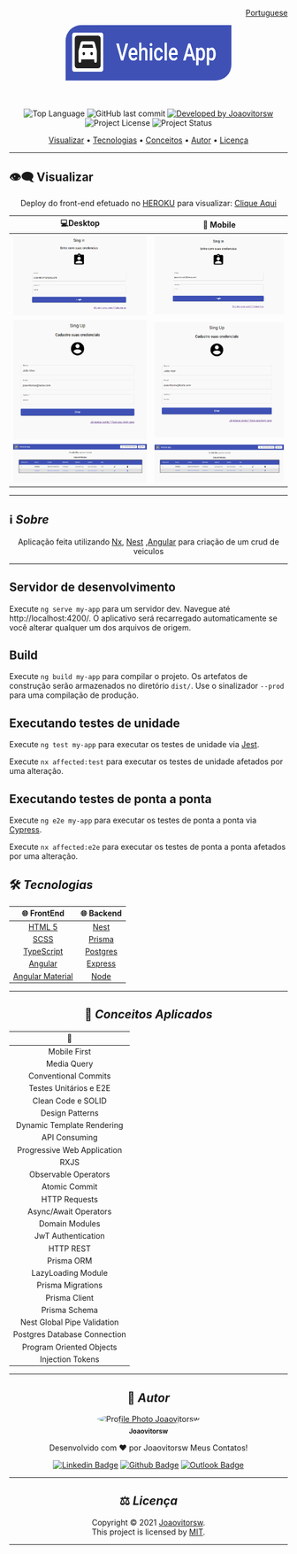 <div align="right">
  
  [Portuguese](README.md)
  
</div>

<div align="center">

<img alt="infro-crud-logo" src=".github/assets/logo.bmp" width="300px" height="100px" style="border-radius:28px 0" />

</div>

<br>
<br>

<p align="center"> 
  <img alt="Top Language" src="https://img.shields.io/github/languages/top/Joaovitorsw/crud-info?color=3498db&style=for-the-badge">
  <img alt="GitHub last commit" src="https://img.shields.io/github/last-commit/Joaovitorsw/crud-info?color=3498db&style=for-the-badge&label=Ultimo%20Commit">   
  <a href="https://github.com/Joaovitorsw">
    <img alt="Developed by Joaovitorsw" src="https://img.shields.io/badge/Developer-Joaovitorsw-%3498db?color=3498db&style=for-the-badge&label=Desenvolvedor">
  </a>  
  <img alt="Project License" src="https://img.shields.io/apm/l/vim-mode?style=for-the-badge&label=licen%C3%A7a"/>   
   <img alt="Project Status" src="https://img.shields.io/badge/Concluído-%3498db?color=greem&style=for-the-badge&label=Status">

</p>

<p align="center">
 <a href="#eye_speech_bubble-visualizar">Visualizar</a> •
 <a href="#hammer_and_wrench-tecnologias">Tecnologias</a> • 
 <a href="#brain-conceitos-aplicados">Conceitos</a> •
 <a href="#boy-autor">Autor</a> •
 <a href="#balance_scale-licença">Licença</a>
</p>

---

## :eye_speech_bubble: **Visualizar**

<div align="center">

Deploy do front-end efetuado no [HEROKU](https://dashboard.heroku.com) para visualizar: [Clique Aqui](https://crud-info-api.herokuapp.com/)

|                              :computer:Desktop                               |                               :iphone: Mobile                               |
| :--------------------------------------------------------------------------: | :-------------------------------------------------------------------------: |
|  <kbd><img src=".github/assets/desktop-preview-1.bmp" alt="Tablet"/></kbd>   | <kbd><img src="./.github/assets/desktop-preview-1.bmp" alt="Mobile"/></kbd> |
| <kbd><img src="./.github/assets/desktop-preview-2.bmp"  alt="Tablet"/></kbd> | <kbd><img src="./.github/assets/desktop-preview-2.bmp" alt="Mobile"/></kbd> |
| <kbd><img src="./.github/assets/desktop-preview-3.bmp" alt="Tablet"/></kbd>  | <kbd><img src="./.github/assets/desktop-preview-3.bmp" alt="Mobile"/></kbd> |

</div>
  
---
## :information_source: _Sobre_

<div align="center">

Aplicação feita utilizando [Nx](https://nx.dev/), [Nest](https://nestjs.com/) ,[Angular](https://angular.io/) para criação de um crud de veiculos

---

</div>

## Servidor de desenvolvimento

Execute `ng serve my-app` para um servidor dev. Navegue até http://localhost:4200/. O aplicativo será recarregado automaticamente se você alterar qualquer um dos arquivos de origem.

## Build

Execute `ng build my-app` para compilar o projeto. Os artefatos de construção serão armazenados no diretório `dist/`. Use o sinalizador `--prod` para uma compilação de produção.

## Executando testes de unidade

Execute `ng test my-app` para executar os testes de unidade via [Jest](https://jestjs.io).

Execute `nx affected:test` para executar os testes de unidade afetados por uma alteração.

## Executando testes de ponta a ponta

Execute `ng e2e my-app` para executar os testes de ponta a ponta via [Cypress](https://www.cypress.io).

Execute `nx affected:e2e` para executar os testes de ponta a ponta afetados por uma alteração.

## :hammer_and_wrench: _Tecnologias_

<div align="center">

|         :globe_with_meridians: FrontEnd          |     :globe_with_meridians: Backend      |
| :----------------------------------------------: | :-------------------------------------: |
|    [HTML 5](https://www.w3schools.com/html/)     |       [Nest](https://nestjs.com/)       |
|          [SCSS](https://sass-lang.com/)          |      [Prisma](https://nestjs.com/)      |
|  [TypeScript](https://www.typescriptlang.org/)   | [Postgres](https://www.postgresql.org/) |
|          [Angular](https://angular.io/)          | [Express](https://expressjs.com/pt-br/) |
| [Angular Material](https://material.angular.io/) |     [Node](https://nodejs.org/en/)      |

---

## :brain: _Conceitos Aplicados_

<div align="center">

|       :page_facing_up:       |
| :--------------------------: |
|         Mobile First         |
|         Media Query          |
|     Conventional Commits     |
|    Testes Unitários e E2E    |
|      Clean Code e SOLID      |
|       Design Patterns        |
|  Dynamic Template Rendering  |
|        API Consuming         |
| Progressive Web Application  |
|             RXJS             |
|     Observable Operators     |
|        Atomic Commit         |
|        HTTP Requests         |
|    Async/Await Operators     |
|        Domain Modules        |
|      JwT Authentication      |
|          HTTP REST           |
|          Prisma ORM          |
|      LazyLoading Module      |
|      Prisma Migrations       |
|        Prisma Client         |
|        Prisma Schema         |
| Nest Global Pipe Validation  |
| Postgres Database Connection |
|   Program Oriented Objects   |
|       Injection Tokens       |

---

## :boy: _Autor_

<div align="center">

<a href="https://github.com/Joaovitorsw">
 <img src="https://avatars.githubusercontent.com/Joaovitorsw"  width="100px;" alt="Profile Photo Joaovitorsw" style="border-radius:50%" />
 <br/>
 <sub><b>Joaovitorsw</b></sub>
</a>

Desenvolvido com ❤️ por Joaovitorsw Meus Contatos!

[![Linkedin Badge](https://img.shields.io/badge/-Joaovitorsw?style=flat-square&logo=Linkedin&logoColor=white)](https://www.linkedin.com/in/joao-vitor-pereira-dos-santos/)
[![Github Badge](https://img.shields.io/badge/-Joaovitorsw-000?style=flat-square&logo=Github&logoColor=white)](https://github.com/Joaovitorsw)
[![Outlook Badge](https://img.shields.io/badge/-Joaovitorsw-0078d4?style=flat-square&logo=microsoft-outlook&logoColor=white)](mailto:joaovitorswbr@gmail.com)

</div>

---

## :balance_scale: _Licença_

<div align="center">

Copyright ©️ 2021 [Joaovitorsw](https://github.com/Joaovitorsw).<br />
This project is licensed by [MIT](./LICENSE).

</div>

---
